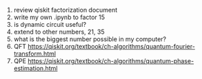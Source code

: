 1. review qiskit factorization document
2. write my own .ipynb to factor 15
3. is dynamic circuit useful?
4. extend to other numbers, 21, 35
5. what is the biggest number possible in my computer?
6. QFT https://qiskit.org/textbook/ch-algorithms/quantum-fourier-transform.html 
7. QPE https://qiskit.org/textbook/ch-algorithms/quantum-phase-estimation.html
